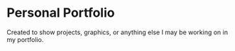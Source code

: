 # Personal Portfolio

Created to show projects, graphics, or anything else I may be working on in my portfolio.
